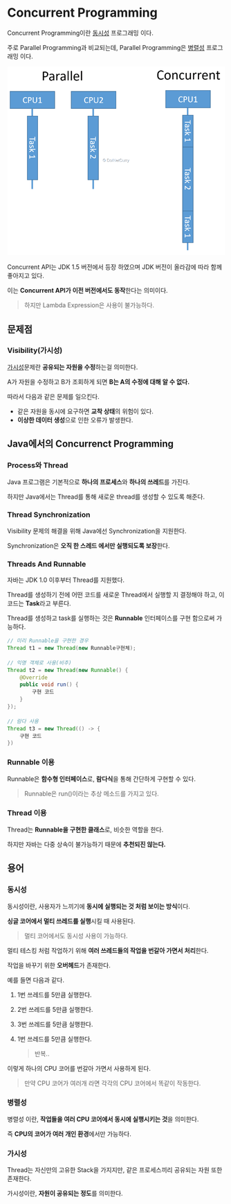 # Concurrent Programming

Concurrent Programming이란 [동시성](#동시성) 프로그래밍 이다.

주로 Parallel Programming과 비교되는데, Parallel Programming은 [병렬성](#병렬성) 프로그래밍 이다.

<img src="./images/concurrent_programming.png" alt="Blocking_io"  />



Concurrent API는 JDK 1.5 버전에서 등장 하였으며 JDK 버전이 올라감에 따라 함께 좋아지고 있다.

이는 **Concurrent API가 이전 버전에서도 동작**한다는 의미이다.

> 하지만 Lambda Expression은 사용이 불가능하다.

## 문제점

### Visibility(가시성)

[가시성](#가시성)문제란 **공유되는 자원을 수정**하는걸 의미한다.

A가 자원을 수정하고 B가 조회하게 되면 **B는 A의 수정에 대해 알 수 없다.**

따라서 다음과 같은 문제를 일으킨다.

- 같은 자원을 동시에 요구하면 **교착 상태**의 위험이 있다.
- **이상한 데이터 생성**으로 인한 오류가 발생한다.

   

## Java에서의 Concurrenct Programming

### Process와 Thread

Java 프로그램은 기본적으로 **하나의 프로세스**와 **하나의 쓰레드**를 가진다.

하지만 Java에서는 Thread를 통해 새로운 thread를 생성할 수 있도록 해준다.

   

### Thread Synchronization

Visibility 문제의 해결을 위해 Java에선 Synchronization을 지원한다.

Synchronization은 **오직 한 스레드 에서만 실행되도록 보장**한다.

   

### Threads And Runnable

자바는 JDK 1.0 이후부터 Thread를 지원했다.

Thread를 생성하기 전에 어떤 코드를 새로운 Thread에서 실행할 지 결정해야 하고, 이 코드는 **Task**라고 부른다.

Thread를 생성하고 task를 실행하는 것은 **Runnable** 인터페이스를 구현 함으로써 가능하다.



``` java
// 미리 Runnable을 구현한 경우
Thread t1 = new Thread(new Runnable구현체);

// 익명 객체로 사용(비추)
Thread t2 = new Thread(new Runnable() {
    @Override
    public void run() {
        구현 코드
    }
});

// 람다 사용
Thread t3 = new Thread(() -> {
    구현 코드
})
```



### Runnable 이용

Runnable은 **함수형 인터페이스**로, **람다식**을 통해 간단하게 구현할 수 있다.

> Runnable은 run()이라는 추상 메소드를 가지고 있다.

### Thread 이용

Thread는 **Runnable을 구현한 클래스**로, 비슷한 역할을 한다.

하지만 자바는 다중 상속이 불가능하기 때문에 **추천되진 않는다.**



## 용어

### 동시성

동시성이란, 사용자가 느끼기에 **동시에 실행되는 것 처럼 보이는 방식**이다.

**싱글 코어에서 멀티 쓰레드를 실행**시킬 때 사용된다.

> 멀티 코어에서도 동시성 사용이 가능하다.

멀티 테스킹 처럼 작업하기 위해 **여러 쓰레드들의 작업을 번갈아 가면서 처리**한다.

작업을 바꾸기 위한 **오버헤드**가 존재한다.

   

예를 들면 다음과 같다.

1. 1번 쓰레드를 5만큼 실행한다.

2. 2번 쓰레드를 5만큼 실행한다.

3. 3번 쓰레드를 5만큼 실행한다.

4. 1번 쓰레드를 5만큼 실행한다.

   > 반복..

이렇게 하나의 CPU 코어를 번갈아 가면서 사용하게 된다.

> 만약 CPU 코어가 여러개 라면 각각의 CPU 코어에서 똑같이 작동한다.

### 병렬성

병렬성 이란, **작업들을 여러 CPU 코어에서 동시에 실행시키는 것**을 의미한다.

즉 **CPU의 코어가 여러 개인 환경**에서만 가능하다.

### 가시성

Thread는 자신만의 고유한 Stack을 가지지만, 같은 프로세스끼리 공유되는 자원 또한 존재한다.

가시성이란, **자원이 공유되는 정도**를 의미한다.